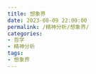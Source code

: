 ```yaml
---
title: 想象界
date: 2023-08-09 22:00:00
permalink: /精神分析/想象界/
categories:
- 哲学
- 精神分析
tags:
- 想象界
---
```

